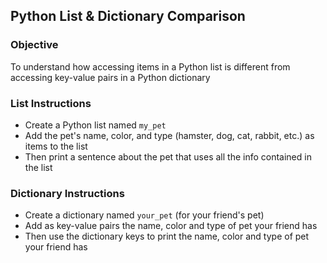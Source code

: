 ## Python List & Dictionary Comparison

### Objective

To understand how accessing items in a Python list is different from accessing key-value pairs in a Python dictionary

### List Instructions

- Create a Python list named `my_pet`
- Add the pet's name, color, and type (hamster, dog, cat, rabbit, etc.) as items to the list
- Then print a sentence about the pet that uses all the info contained in the list

### Dictionary Instructions

- Create a dictionary named `your_pet` (for your friend's pet)
- Add as key-value pairs the name, color and type of pet your friend has
- Then use the dictionary keys to print the name, color and type of pet your friend has
